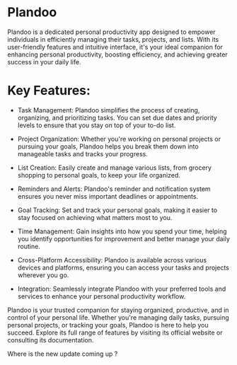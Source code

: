 # Plandoo
Plandoo is a dedicated personal productivity app designed to empower individuals in efficiently managing their tasks, projects, and lists. With its user-friendly features and intuitive interface, it's your ideal companion for enhancing personal productivity, boosting efficiency, and achieving greater success in your daily life.

# Key Features:

* Task Management: Plandoo simplifies the process of creating, organizing, and prioritizing tasks. You can set due dates and priority levels to ensure that you stay on top of your to-do list.

* Project Organization: Whether you're working on personal projects or pursuing your goals, Plandoo helps you break them down into manageable tasks and tracks your progress.

* List Creation: Easily create and manage various lists, from grocery shopping to personal goals, to keep your life organized.

* Reminders and Alerts: Plandoo's reminder and notification system ensures you never miss important deadlines or appointments.

* Goal Tracking: Set and track your personal goals, making it easier to stay focused on achieving what matters most to you.

* Time Management: Gain insights into how you spend your time, helping you identify opportunities for improvement and better manage your daily routine.

* Cross-Platform Accessibility: Plandoo is available across various devices and platforms, ensuring you can access your tasks and projects wherever you go.

* Integration: Seamlessly integrate Plandoo with your preferred tools and services to enhance your personal productivity workflow.

Plandoo is your trusted companion for staying organized, productive, and in control of your personal life. Whether you're managing daily tasks, pursuing personal projects, or tracking your goals, Plandoo is here to help you succeed. Explore its full range of features by visiting its official website or consulting its documentation.


Where is the new update coming up ?
